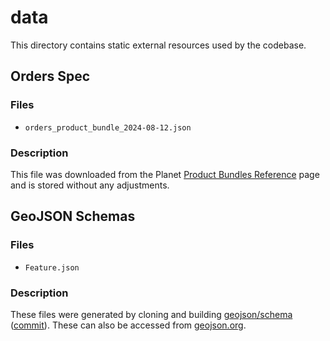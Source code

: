 # data
This directory contains static external resources used by the codebase.

## Orders Spec

### Files

* `orders_product_bundle_2024-08-12.json`

### Description

This file was downloaded from the Planet
[Product Bundles Reference](https://developers.planet.com/docs/orders/product-bundles-reference/)
page and is stored without any adjustments.

## GeoJSON Schemas

### Files

* `Feature.json`

### Description

These files were generated by cloning and building
[geojson/schema](https://github.com/geojson/schema)
([commit](https://github.com/geojson/schema/commit/ed4bc7b05e6d6751be12b867ca89a30d6aba7650)). These can also be accessed from [geojson.org](https://geojson.org/).
